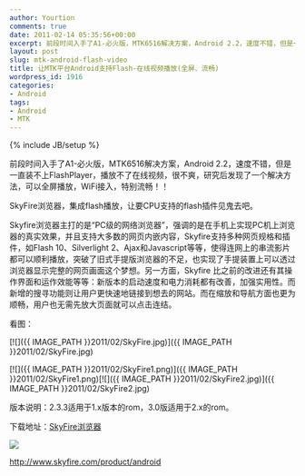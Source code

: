 ```yaml
---
author: Yourtion
comments: true
date: 2011-02-14 05:35:56+00:00
excerpt: 前段时间入手了A1-必火版，MTK6516解决方案，Android 2.2，速度不错，但是一直装不上FlashPlayer，播放不了在线视频，很不爽，研究后发现了一个解决方法，可以全屏播放，WiFi接入，特别流畅！！
layout: post
slug: mtk-android-flash-video
title: 让MTK平台Android支持Flash-在线视频播放(全屏、流畅)
wordpress_id: 1916
categories:
- Android
tags:
- Android
- MTK
---
```

{% include JB/setup %}

前段时间入手了A1-必火版，MTK6516解决方案，Android 2.2，速度不错，但是一直装不上FlashPlayer，播放不了在线视频，很不爽，研究后发现了一个解决方法，可以全屏播放，WiFi接入，特别流畅！！

SkyFire浏览器，集成flash播放，让要CPU支持的flash插件见鬼去吧。

Skyfire浏览器主打的是“PC级的网络浏览器”，强调的是在手机上实现PC机上浏览器的真实效果，并且支持大多数的网页内嵌内容，Skyfire支持多种网页规格和插件，如Flash 10、Silverlight 2、Ajax和Javascript等等，使得连网上的串流影片都可以顺利播放，突破了旧式手提版浏览器的不足，也实现了手提装置上可以透过浏览器显示完整的网页画面这个梦想。另一方面，Skyfire 比之前的改进还有其操作界面和运作效能等等：新版本的启动速度和电力消耗都有改善，加强实用性。而新增的搜寻功能则让用户更快速地链接到想去的网站。而在缩放和导航方面也更为顺畅，用户也无需先放大页面就可以点击连结。

看图：

[![]({{ IMAGE_PATH }}2011/02/SkyFire.jpg)]({{ IMAGE_PATH }}2011/02/SkyFire.jpg)

[![]({{ IMAGE_PATH }}2011/02/SkyFire1.png)]({{ IMAGE_PATH }}2011/02/SkyFire1.png)[![]({{ IMAGE_PATH }}2011/02/SkyFire2.jpg)]({{ IMAGE_PATH }}2011/02/SkyFire2.jpg)

版本说明：2.3.3适用于1.x版本的rom，3.0版适用于2.x的rom。

下载地址：[SkyFire浏览器](http://dl.dbank.com/c08rf3j7g8)

![](http://www.skyfire.com/images/stories/android_qrcode.png)

http://www.skyfire.com/product/android
